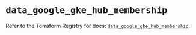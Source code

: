 # `data_google_gke_hub_membership`

Refer to the Terraform Registry for docs: [`data_google_gke_hub_membership`](https://registry.terraform.io/providers/hashicorp/google-beta/6.49.1/docs/data-sources/google_gke_hub_membership).

